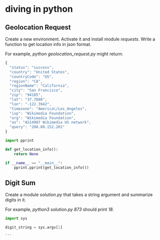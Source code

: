 # diving in python

## Geolocation Request

Create a new environment. Activate it and install module _requests_. Write a function to get location info in json format.

For example, _python geolocation_request.py_ might return:

```javascript
{
  "status": "success",
  "country": "United States",
  "countryCode": "US",
  "region": "CA",
  "regionName": "California",
  "city": "San Francisco",
  "zip": "94105",
  "lat": "37.7898",
  "lon": "-122.3942",
  "timezone": "America\/Los_Angeles",
  "isp": "Wikimedia Foundation",
  "org": "Wikimedia Foundation",
  "as": "AS14907 Wikimedia US network",
  "query": "208.80.152.201"
}
```

```python
import pprint

def get_location_info():
    return None

if __name__ == "__main__":
    pprint.pprint(get_location_info())
```

## Digit Sum

Create a module _solution.py_ that takes a string argument and summarize digits in it.

For example, _python3 solution.py 873_ should print _18_.

````python
import sys

digit_string = sys.argv[1]

```
